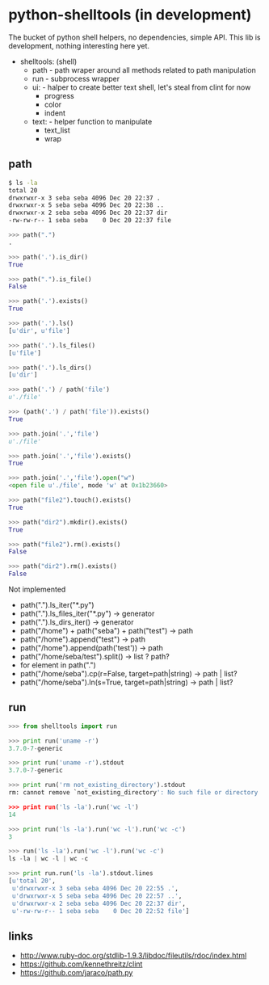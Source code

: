 python-shelltools (in development)
==================================

  The bucket of python shell helpers, no dependencies, simple API. 
  This lib is development, nothing interesting here yet. 

  * shelltools: (shell)
	* path - path wraper around all methods related to path manipulation
	* run - subprocess wrapper
	* ui: - halper to create better text shell, let's steal from clint for now
	  * progress
	  * color
	  * indent
	* text: - helper function to manipulate
	  * text_list
	  * wrap

path
----
	
   ```bash
   $ ls -la 
   total 20
   drwxrwxr-x 3 seba seba 4096 Dec 20 22:37 .
   drwxrwxr-x 5 seba seba 4096 Dec 20 22:38 ..
   drwxrwxr-x 2 seba seba 4096 Dec 20 22:37 dir
   -rw-rw-r-- 1 seba seba    0 Dec 20 22:37 file
   ```
   
   ```python
   >>> path(".")
   .
   
   >>> path('.').is_dir()
   True
   
   >>> path(".").is_file()
   False
   
   >>> path('.').exists()
   True
   
   >>> path('.').ls()
   [u'dir', u'file']
   
   >>> path('.').ls_files()
   [u'file']

   >>> path('.').ls_dirs()
   [u'dir']
   
   >>> path('.') / path('file')
   u'./file'

   >>> (path('.') / path('file')).exists()
   True
   
   >>> path.join('.','file')
   u'./file'
   
   >>> path.join('.','file').exists()
   True
   
   >>> path.join('.','file').open("w")
   <open file u'./file', mode 'w' at 0x1b23660>
   
   >>> path("file2").touch().exists()
   True
   
   >>> path("dir2").mkdir().exists()
   True
   
   >>> path("file2").rm().exists()
   False
   
   >>> path("dir2").rm().exists()
   False 
   ```
   
   Not implemented
   
   * path(".").ls_iter("*.py")
   * path(".").ls_files_iter("*.py") -> generator
   * path(".").ls_dirs_iter() -> generator
   * path("/home") + path("seba") + path("test") -> path
   * path("/home").append("test") -> path
   * path("/home").append(path('test')) -> path
   * path("/home/seba/test").split() -> list ? path?
   * for element in path(".")
   * path("/home/seba").cp(r=False, target=path|string) -> path | list?
   * path("/home/seba").ln(s=True, target=path|string) -> path | list?

run
---

  ```python
  >>> from shelltools import run

  >>> print run('uname -r')
  3.7.0-7-generic

  >>> print run('uname -r').stdout
  3.7.0-7-generic

  >>> print run('rm not_existing_directory').stdout
  rm: cannot remove `not_existing_directory': No such file or directory

  >>> print run('ls -la').run('wc -l')
  14

  >>> print run('ls -la').run('wc -l').run('wc -c')
  3

  >>> run('ls -la').run('wc -l').run('wc -c')
  ls -la | wc -l | wc -c
  
  >>> print run.run('ls -la').stdout.lines
  [u'total 20',
   u'drwxrwxr-x 3 seba seba 4096 Dec 20 22:55 .',
   u'drwxrwxr-x 5 seba seba 4096 Dec 20 22:57 ..',
   u'drwxrwxr-x 2 seba seba 4096 Dec 20 22:37 dir',
   u'-rw-rw-r-- 1 seba seba    0 Dec 20 22:52 file']
  ```


links
-----

  * http://www.ruby-doc.org/stdlib-1.9.3/libdoc/fileutils/rdoc/index.html
  * https://github.com/kennethreitz/clint
  * https://github.com/jaraco/path.py

